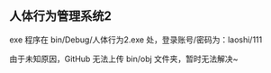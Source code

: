 ## 人体行为管理系统2

exe 程序在 bin/Debug/人体行为2.exe 处，登录账号/密码为：laoshi/111

由于未知原因，GitHub 无法上传 bin/obj 文件夹，暂时无法解决~
